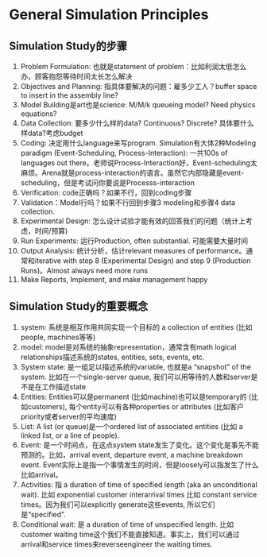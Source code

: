 <h1>General Simulation Principles</h1>
<h2>Simulation Study的步骤</h2>
<ol>
  <li>Problem Formulation: 也就是statement of problem：比如利润太低怎么办，顾客抱怨等待时间太长怎么解决</li>
  <li>Objectives and Planning: 指具体要解决的问题：雇多少工人？buffer space to insert in the assembly line?</li>
  <li>Model Building是art也是science: M/M/k queueing model? Need physics equations?</li>
  <li>Data Collection: 要多少什么样的data? Continuous? Discrete? 具体要什么样data?考虑budget</li>
  <li>Coding: 决定用什么language来写program. Simulation有大体2种Modeling paradigm (Event-Scheduling, Process-Interaction): 一共100s of languages out there。老师说Process-Interaction好，Event-scheduling太麻烦。Arena就是process-interaction的语言。虽然它内部隐藏是event-scheduling，但是考试问你要说是Processs-interaction</li>
  <li>Verification: code正确吗？如果不行，回到coding步骤</li>
  <li>Validation：Model行吗？如果不行回到步骤3 modeling和步骤4 data collection.</li>
  <li>Experimental Design: 怎么设计试验才能有效的回答我们的问题（统计上考虑，时间/预算)</li>
  <li>Run Experiments: 运行Production, often substantial. 可能需要大量时间</li>
  <li>Output Analysis: 统计分析，估计relevant measures of performance。通常和iterative with step 8 (Experimental Design) and step 9 (Production Runs)。Almost always need more runs</li>
  <li>Make Reports, Implement, and make management happy</li>

</ol>

<h2>Simulation Study的重要概念</h2>

<ol>
<li>system: 系统是相互作用共同实现一个目标的 a collection of entities (比如people, machines等等)</li>
<li>model: model是对系统的抽象representation，通常含有math logical relationships描述系统的states, entities, sets, events, etc. </li>
<li>System state: 是一组足以描述系统的variable, 也就是a “snapshot” of the system. 比如在一个single-server queue, 我们可以用等待的人数和server是不是在工作描述state</li>
<li>Entities: Entities可以是permanent (比如machine)也可以是temporary的 (比如customers), 每个entity可以有各种properties or attributes (比如客户priority或者server的平均速度)</li>
<li>List: A list (or queue)是一个ordered list of associated entities (比如 a linked list, or a line of people).
<li>Event: 是一个时间点，在这点system state发生了变化。这个变化是事先不能预测的。比如，arrival event, departure event, a machine breakdown event. Event实际上是指一个事情发生的时间，但是loosely可以指发生了什么比如arrival。
<li>Activities: 指 a duration of time of specified length (aka an unconditional wait). 比如 exponential customer interarrival times 比如 constant service times。因为我们可以explicitly generate这些events, 所以它们是“specified”.</li>
<li>Conditional wait: 是 a duration of time of unspecified length. 比如customer waiting time这个我们不能直接知道。事实上，我们可以通过arrival和service times来reverseengineer the waiting times. </li>











<h2></h2>
<h2></h2>
<h2></h2>
